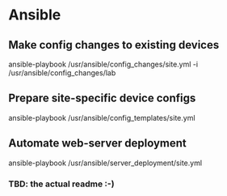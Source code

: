 # Ansible

## Make config changes to existing devices
ansible-playbook /usr/ansible/config_changes/site.yml -i /usr/ansible/config_changes/lab

## Prepare site-specific device configs
ansible-playbook /usr/ansible/config_templates/site.yml

## Automate web-server deployment
ansible-playbook /usr/ansible/server_deployment/site.yml

### TBD: the actual readme :-)


